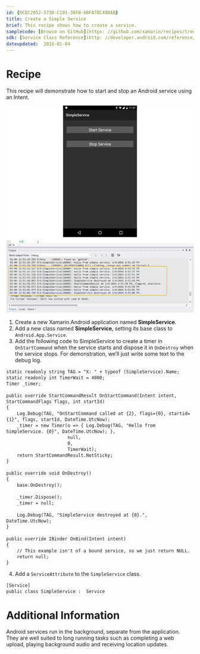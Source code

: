 ```yaml
---
id: {DCEC2052-373D-C101-30F0-6BFA78C498AB}  
title: Create a Simple Service  
brief: This recipe shows how to create a service.  
samplecode: [Browse on GitHub](https: //github.com/xamarin/recipes/tree/master/android/fundamentals/service/create_a_simple_service)  
sdk: [Service Class Reference](http: //developer.android.com/reference/android/app/Service.html)  
dateupdated:  2016-01-04
---
```



# Recipe

This recipe will demonstrate how to start and stop an Android service using an Intent.

![](Images/simpleservice1.png)

1.  Create a new Xamarin.Android application named **SimpleService**.
2.  Add a new class named **SimpleService**, setting its base class to `Android.App.Service`.
3.  Add the following code to SimpleService to create a timer in `OnStartCommand` when the service starts and dispose it in `OnDestroy` when the service stops. For demonstration, we’ll just write some text to the debug log.

```
static readonly string TAG = "X: " + typeof (SimpleService).Name;
static readonly int TimerWait = 4000;
Timer _timer;

public override StartCommandResult OnStartCommand(Intent intent, StartCommandFlags flags, int startId)
{
    Log.Debug(TAG, "OnStartCommand called at {2}, flags={0}, startid={1}", flags, startId, DateTime.UtcNow);
    _timer = new Timer(o => { Log.Debug(TAG, "Hello from SimpleService. {0}", DateTime.UtcNow); },
                       null,
                       0,
                       TimerWait);
    return StartCommandResult.NotSticky;
}

public override void OnDestroy()
{
    base.OnDestroy();

    _timer.Dispose();
    _timer = null;

    Log.Debug(TAG, "SimpleService destroyed at {0}.", DateTime.UtcNow);
}

public override IBinder OnBind(Intent intent)
{
    // This example isn't of a bound service, so we just return NULL.
    return null;
}
```

<ol start="4">
  <li>Add a <code>ServiceAttribute</code> to the <code>SimpleService</code> class.</li>
</ol>

```
[Service]
public class SimpleService :  Service
```

 <a name="Additional_Information" class="injected"></a>


# Additional Information

Android services run in the background, separate from the application. They
are well suited to long running tasks such as completing a web upload, playing
background audio and receiving location updates.